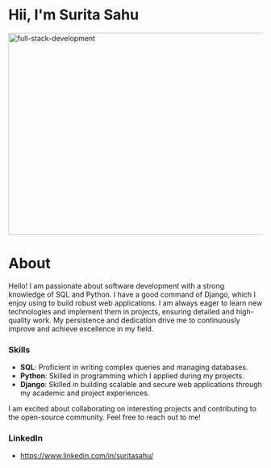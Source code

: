# Hii, I'm Surita Sahu
<!-- ![full-stack-development](https://user-images.githubusercontent.com/105595540/212469547-27e4c290-983d-4544-8266-60efd135ae41.gif) -->

<img src="https://user-images.githubusercontent.com/105595540/212469547-27e4c290-983d-4544-8266-60efd135ae41.gif" width="1200px" height="400px" alt="full-stack-development">

# About

Hello! I am passionate about software development with a strong knowledge of SQL and Python. I have a good command of Django, which I enjoy using to build robust web applications. I am always eager to learn new technologies and implement them in projects, ensuring detailed and high-quality work. My persistence and dedication drive me to continuously improve and achieve excellence in my field.

### Skills
- **SQL**: Proficient in writing complex queries and managing databases.
- **Python**: Skilled in programming which I applied during my projects.
- **Django**: Skilled in building scalable and secure web applications through my academic and project experiences.

I am excited about collaborating on interesting projects and contributing to the open-source community. Feel free to reach out to me!

### LinkedIn
- https://www.linkedin.com/in/suritasahu/




